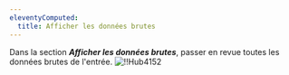 ```yaml
---
eleventyComputed:
  title: Afficher les données brutes
---
```

Dans la section ***Afficher les données brutes***, passer en revue toutes les données brutes de l'entrée.
![!!Hub4152](https://cdnweb.devolutions.net/docs/fr/hub/Hub4152.png)

